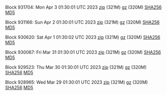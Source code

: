 Block 931704: Mon Apr  3 01:30:01 UTC 2023 [zip](https://files.01coin.io/mainnet/2023-04-03/bootstrap.dat.zip) (321M) [gz](https://files.01coin.io/mainnet/2023-04-03/bootstrap.dat.tar.gz) (320M) [SHA256](https://files.01coin.io/mainnet/2023-04-03/sha256.txt) [MD5](https://files.01coin.io/mainnet/2023-04-03/md5.txt)

Block 931166: Sun Apr  2 01:30:01 UTC 2023 [zip](https://files.01coin.io/mainnet/2023-04-02/bootstrap.dat.zip) (321M) [gz](https://files.01coin.io/mainnet/2023-04-02/bootstrap.dat.tar.gz) (320M) [SHA256](https://files.01coin.io/mainnet/2023-04-02/sha256.txt) [MD5](https://files.01coin.io/mainnet/2023-04-02/md5.txt)

Block 930620: Sat Apr  1 01:30:02 UTC 2023 [zip](https://files.01coin.io/mainnet/2023-04-01/bootstrap.dat.zip) (321M) [gz](https://files.01coin.io/mainnet/2023-04-01/bootstrap.dat.tar.gz) (320M) [SHA256](https://files.01coin.io/mainnet/2023-04-01/sha256.txt) [MD5](https://files.01coin.io/mainnet/2023-04-01/md5.txt)

Block 930067: Fri Mar 31 01:30:01 UTC 2023 [zip](https://files.01coin.io/mainnet/2023-03-31/bootstrap.dat.zip) (321M) [gz](https://files.01coin.io/mainnet/2023-03-31/bootstrap.dat.tar.gz) (320M) [SHA256](https://files.01coin.io/mainnet/2023-03-31/sha256.txt) [MD5](https://files.01coin.io/mainnet/2023-03-31/md5.txt)

Block 929523: Thu Mar 30 01:30:01 UTC 2023 [zip](https://files.01coin.io/mainnet/2023-03-30/bootstrap.dat.zip) (321M) [gz](https://files.01coin.io/mainnet/2023-03-30/bootstrap.dat.tar.gz) (320M) [SHA256](https://files.01coin.io/mainnet/2023-03-30/sha256.txt) [MD5](https://files.01coin.io/mainnet/2023-03-30/md5.txt)

Block 928965: Wed Mar 29 01:30:01 UTC 2023 [zip](https://files.01coin.io/mainnet/2023-03-29/bootstrap.dat.zip) (321M) [gz](https://files.01coin.io/mainnet/2023-03-29/bootstrap.dat.tar.gz) (320M) [SHA256](https://files.01coin.io/mainnet/2023-03-29/sha256.txt) [MD5](https://files.01coin.io/mainnet/2023-03-29/md5.txt)

